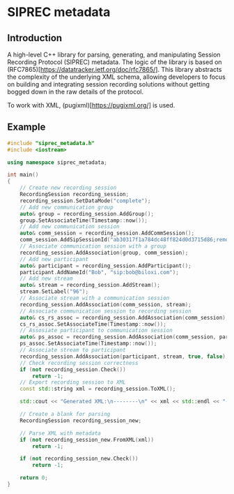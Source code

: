 # SIPREC metadata

## Introduction

A high-level C++ library for parsing, generating, and manipulating Session Recording Protocol (SIPREC) metadata.
The logic of the library is based on (RFC7865)[https://datatracker.ietf.org/doc/rfc7865/].
This library abstracts the complexity of the underlying XML schema, allowing developers to focus on building and 
integrating session recording solutions without getting bogged down in the raw details of the protocol.

To work with XML, (pugixml)[https://pugixml.org/] is used.

## Example

```c++
#include "siprec_metadata.h"
#include <iostream>

using namespace siprec_metadata;

int main()
{
    // Create new recording session
    RecordingSession recording_session;
    recording_session.SetDataMode("complete");
    // Add new communication group
    auto& group = recording_session.AddGroup();
    group.SetAssociateTime(Timestamp::now());
    // Add new communication session
    auto& comm_session = recording_session.AddCommSession();
    comm_session.AddSipSessionId("ab30317f1a784dc48ff824d0d3715d86;remote=47755a9de7794ba387653f2099600ef2");
    // Associate communication session with a group
    recording_session.AddAssociation(group, comm_session);
    // Add new participant
    auto& participant = recording_session.AddParticipant();
    participant.AddNameId("Bob", "sip:bob@biloxi.com");
    // Add new stream
    auto& stream = recording_session.AddStream();
    stream.SetLabel("96");
    // Associate stream with a communication session
    recording_session.AddAssociation(comm_session, stream);
    // Associate communication session to recording session
    auto& cs_rs_assoc = recording_session.AddAssociation(comm_session);
    cs_rs_assoc.SetAssociateTime(Timestamp::now());
    // Assosiate participant to communication session
    auto& ps_assoc = recording_session.AddAssociation(comm_session, participant);
    ps_assoc.SetAssociateTime(Timestamp::now());
    // Associate stream to participant
    recording_session.AddAssociation(participant, stream, true, false);
    // Check recording session correctness
    if (not recording_session.Check())
        return -1;
    // Export recording session to XML
    const std::string xml = recording_session.ToXML();

    std::cout << "Generated XML:\n--------\n" << xml << std::endl << "--------" << std::endl;

    // Create a blank for parsing
    RecordingSession recording_session_new;

    // Parse XML with metadata
    if (not recording_session_new.FromXML(xml))
        return -1;

    if (not recording_session_new.Check())
        return -1;

    return 0;
}
```